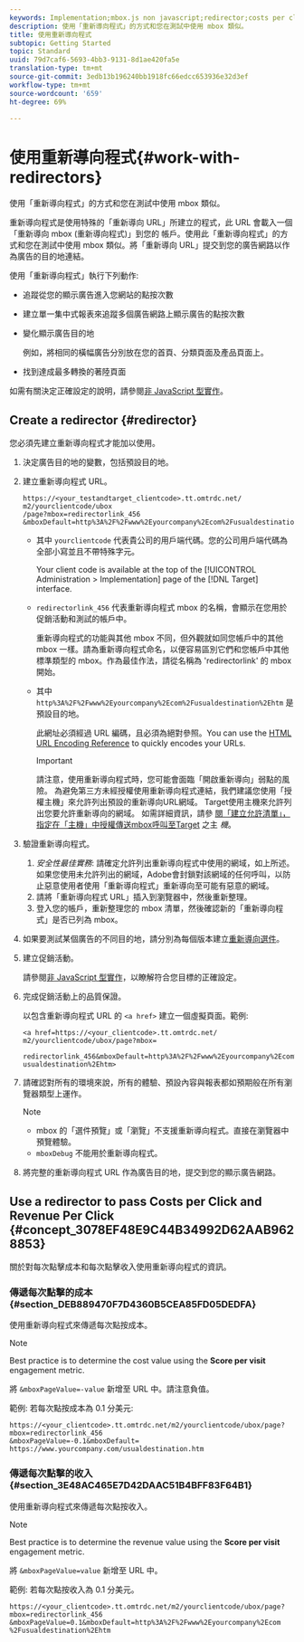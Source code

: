 ```yaml
---
keywords: Implementation;mbox.js non javascript;redirector;costs per click;revenue per click
description: 使用「重新導向程式」的方式和您在測試中使用 mbox 類似。
title: 使用重新導向程式
subtopic: Getting Started
topic: Standard
uuid: 79d7caf6-5693-4bb3-9131-8d1ae420fa5e
translation-type: tm+mt
source-git-commit: 3edb13b196240bb1918fc66edcc653936e32d3ef
workflow-type: tm+mt
source-wordcount: '659'
ht-degree: 69%

---
```



# 使用重新導向程式{#work-with-redirectors}

使用「重新導向程式」的方式和您在測試中使用 mbox 類似。

重新導向程式是使用特殊的「重新導向 URL」所建立的程式，此 URL 會載入一個「重新導向 mbox (重新導向程式)」到您的 帳戶。使用此「重新導向程式」的方式和您在測試中使用 mbox 類似。將「重新導向 URL」提交到您的廣告網路以作為廣告的目的地連結。

使用「重新導向程式」執行下列動作:

* 追蹤從您的顯示廣告進入您網站的點按次數
* 建立單一集中式報表來追蹤多個廣告網路上顯示廣告的點按次數
* 變化顯示廣告目的地

   例如，將相同的橫幅廣告分別放在您的首頁、分類頁面及產品頁面上。

* 找到達成最多轉換的著陸頁面

如需有關決定正確設定的說明，請參閱[非 JavaScript 型實作](../../c-implementing-target/c-non-javascript-based-implementation/non-javascript-based-implementation.md#concept_4799C58B081A43F6B3B8CC25A8D5D7C4)。

## Create a redirector {#redirector}

您必須先建立重新導向程式才能加以使用。

1. 決定廣告目的地的變數，包括預設目的地。
1. 建立重新導向程式 URL。

   ```
   https://<your_testandtarget_clientcode>.tt.omtrdc.net/​m2/yourclientcode/ubox
   /​page?mbox=redirectorlink_456
   &mboxDefault=http%3A%2F%2Fwww%2Eyourcompany%2Ecom%2Fusualdestination%2Ehtm
   ```

   * 其中 `yourclientcode` 代表貴公司的用戶端代碼。您的公司用戶端代碼為全部小寫並且不帶特殊字元。

      Your client code is available at the top of the [!UICONTROL Administration > Implementation] page of the [!DNL Target] interface.

   * `redirectorlink_456` 代表重新導向程式 mbox 的名稱，會顯示在您用於促銷活動和測試的帳戶中。

      重新導向程式的功能與其他 mbox 不同，但外觀就如同您帳戶中的其他 mbox 一樣。請為重新導向程式命名，以便容易區別它們和您帳戶中其他標準類型的 mbox。作為最佳作法，請從名稱為 &#39;redirectorlink&#39; 的 mbox 開始。

   * 其中 `http%3A%2F%2Fwww%2Eyourcompany%2Ecom%2Fusualdestination%2Ehtm` 是預設目的地。

      此網址必須經過 URL 編碼，且必須為絕對參照。You can use the [HTML URL Encoding Reference](https://www.w3schools.com/tags/ref_urlencode.asp) to quickly encodes your URLs.

      >[!IMPORTANT]
      >
      >請注意，使用重新導向程式時，您可能會面臨「開啟重新導向」弱點的風險。 為避免第三方未經授權使用重新導向程式連結，我們建議您使用「授權主機」來允許列出預設的重新導向URL網域。 Target使用主機來允許列出您要允許重新導向的網域。 如需詳細資訊，請參 [閱「建立允許清單」，指定在「主機」中授權傳送mbox呼叫至Target](/help/administrating-target/hosts.md#allowlist) 之主 *機*。

1. 驗證重新導向程式。
   1. *安全性最佳實務*: 請確定允許列出重新導向程式中使用的網域，如上所述。 如果您使用未允許列出的網域，Adobe會封鎖對該網域的任何呼叫，以防止惡意使用者使用「重新導向程式」重新導向至可能有惡意的網域。
   1. 請將「重新導向程式 URL」插入到瀏覽器中，然後重新整理。
   1. 登入您的帳戶，重新整理您的 mbox 清單，然後確認新的「重新導向程式」是否已列為 mbox。
1. 如果要測試某個廣告的不同目的地，請分別為每個版本建立[重新導向選件](../../c-experiences/c-visual-experience-composer/redirect-offer.md#task_9578678D42784F5EB9638F8AC8C911FA)。
1. 建立促銷活動。

   請參閱[非 JavaScript 型實作](../../c-implementing-target/c-non-javascript-based-implementation/non-javascript-based-implementation.md#concept_4799C58B081A43F6B3B8CC25A8D5D7C4)，以瞭解符合您目標的正確設定。
1. 完成促銷活動上的品質保證。

   以包含重新導向程式 URL 的 `<a href>` 建立一個虛擬頁面。範例:

   ```
   <a href=https://<your_clientcode>.tt.omtrdc.net/​m2/yourclientcode/ubox/​page?mbox=
   
   redirectorlink_456&mboxDefault=http%3A%2F%2Fwww%2Eyourcompany%2Ecom%2F​usualdestination%2Ehtm>
   ```

1. 請確認對所有的環境來說，所有的體驗、預設內容與報表都如預期般在所有瀏覽器類型上運作。

   >[!NOTE]
   >
   >* mbox 的「選件預覽」或「瀏覽」不支援重新導向程式。直接在瀏覽器中預覽體驗。
   >* `mboxDebug` 不能用於重新導向程式。


1. 將完整的重新導向程式 URL 作為廣告目的地，提交到您的顯示廣告網路。

## Use a redirector to pass Costs per Click and Revenue Per Click {#concept_3078EF48E9C44B34992D62AAB9628853}

關於對每次點擊成本和每次點擊收入使用重新導向程式的資訊。

### 傳遞每次點擊的成本 {#section_DEB889470F7D4360B5CEA85FD05DEDFA}

使用重新導向程式來傳遞每次點按成本。

>[!NOTE]
>
>Best practice is to determine the cost value using the **Score per visit** engagement metric.

將 `&mboxPageValue=-value` 新增至 URL 中。請注意負值。

範例: 若每次點按成本為 0.1 分美元:

```
https://<your_clientcode>.tt.omtrdc.net/​m2/yourclientcode/ubox/​page?mbox=redirectorlink_456
&mboxPageValue=-0.1&mboxDefault=​https://www.yourcompany.com/usualdestination.htm
```

### 傳遞每次點擊的收入 {#section_3E48AC465E7D42DAAC51B4BFF83F64B1}

使用重新導向程式來傳遞每次點按收入。

>[!NOTE]
>
>Best practice is to determine the revenue value using the **Score per visit** engagement metric.

將 `&mboxPageValue=value` 新增至 URL 中。

範例: 若每次點按收入為 0.1 分美元。

```
https://<​your_clientcode>​​​​.tt​​.omtrdc​.net/​​m2/​yourclientcode/​ubox/​​​page?mbox=redirectorlink_456
&mboxPageValue=0.1​&mbox​Default=​​http%3A%2F%2Fwww%2E​yourcompany%2Ecom​%2Fusualdestination%2Ehtm
```
